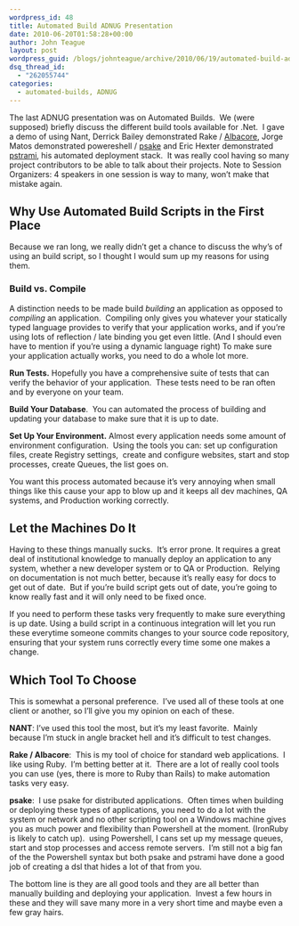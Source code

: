 ```yaml
---
wordpress_id: 48
title: Automated Build ADNUG Presentation
date: 2010-06-20T01:58:28+00:00
author: John Teague
layout: post
wordpress_guid: /blogs/johnteague/archive/2010/06/19/automated-build-adnug-presentation.aspx
dsq_thread_id:
  - "262055744"
categories:
  - automated-builds, ADNUG
---
```

The last ADNUG presentation was on Automated Builds.&#160; We (were supposed) briefly discuss the different build tools available for .Net.&#160; I gave a demo of using Nant, Derrick Bailey demonstrated Rake / [Albacore](http://github.com/derickbailey/Albacore), Jorge Matos demonstrated powereshell / [psake](http://github.com/JamesKovacs/psake) and Eric Hexter demonstrated [pstrami](http://pstrami.codeplex.com/), his automated deployment stack.&#160; It was really cool having so many project contributors to be able to talk about their projects. Note to Session Organizers: 4 speakers in one session is way to many, won’t make that mistake again.

## Why Use Automated Build Scripts in the First Place

Because we ran long, we really didn’t get a chance to discuss the why’s of using an build script, so I thought I would sum up my reasons for using them.

### Build vs. Compile

A distinction needs to be made build _building_ an application as opposed to _compiling_ an application.&#160; Compiling only gives you whatever your statically typed language provides to verify that your application works, and if you’re using lots of reflection / late binding you get even little. (And I should even have to mention if you’re using a dynamic language right) To make sure your application actually works, you need to do a whole lot more.

**Run Tests.** Hopefully you have a comprehensive suite of tests that can verify the behavior of your application.&#160; These tests need to be ran often and by everyone on your team.

**Build Your Database**.&#160; You can automated the process of building and updating your database to make sure that it is up to date.

**Set Up Your Environment.** Almost every application needs some amount of environment configuration.&#160; Using the tools you can: set up configuration files, create Registry settings,&#160; create and configure websites, start and stop processes, create Queues, the list goes on.&#160; 

You want this process automated because it’s very annoying when small things like this cause your app to blow up and it keeps all dev machines, QA systems, and Production working correctly. 

## Let the Machines Do It

Having to these things manually sucks.&#160; It’s error prone. It requires a great deal of institutional knowledge to manually deploy an application to any system, whether a new developer system or to QA or Production.&#160; Relying on documentation is not much better, because it’s really easy for docs to get out of date.&#160; But if you’re build script gets out of date, you’re going to know really fast and it will only need to be fixed once.

If you need to perform these tasks very frequently to make sure everything is up date. Using a build script in a continuous integration will let you run these everytime someone commits changes to your source code repository, ensuring that your system runs correctly every time some one makes a change.

## Which Tool To Choose

This is somewhat a personal preference.&#160; I’ve used all of these tools at one client or another, so I’ll give you my opinion on each of these.

**NANT**: I’ve used this tool the most, but it’s my least favorite.&#160; Mainly because I’m stuck in angle bracket hell and it’s difficult to test changes.

**Rake / Albacore**:&#160; This is my tool of choice for standard web applications.&#160; I like using Ruby.&#160; I’m betting better at it.&#160; There are a lot of really cool tools you can use (yes, there is more to Ruby than Rails) to make automation tasks very easy.

**psake**:&#160; I use psake for distributed applications.&#160; Often times when building or deploying these types of applications, you need to do a lot with the system or network and no other scripting tool on a Windows machine gives you as much power and flexibility than Powershell at the moment. (IronRuby is likely to catch up).&#160; using Powershell, I cans set up my message queues, start and stop processes and access remote servers.&#160; I’m still not a big fan of the the Powershell syntax but both psake and pstrami have done a good job of creating a dsl that hides a lot of that from you.&#160;&#160; 

The bottom line is they are all good tools and they are all better than manually building and deploying your application.&#160; Invest a few hours in these and they will save many more in a very short time and maybe even a few gray hairs.